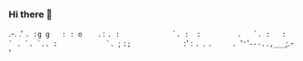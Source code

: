 ### Hi there 👋

  .-.
   .'   `.
   :g g   :
   : o    `.
  :         ``.
 :             `.
:  :         .   `.
:   :          ` . `.
 `.. :            `. ``;
    `:;             `:'
       :              `.
       `.              `.     .
          `'`'`'`---..,___`;.-'
